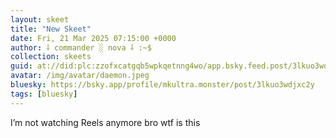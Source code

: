 ```yaml
---
layout: skeet
title: "New Skeet"
date: Fri, 21 Mar 2025 07:15:00 +0000
author: ⸸ commander ░ nova ⸸ :~$
collection: skeets
guid: at://did:plc:zzofxcatgqb5wpkqetnng4wo/app.bsky.feed.post/3lkuo3wdjxc2y
avatar: /img/avatar/daemon.jpeg
bluesky: https://bsky.app/profile/mkultra.monster/post/3lkuo3wdjxc2y
tags: [bluesky]
---
```


I’m not watching Reels anymore bro wtf is this
